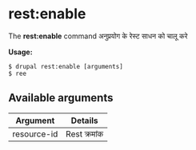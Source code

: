 # rest:enable
The **rest:enable** command अनुप्रयोग के रेस्ट साधन को चालू करे

**Usage:**
```
$ drupal rest:enable [arguments] 
$ ree  
```

## Available arguments
Argument | Details
---------|-------------
resource-id | Rest क्रमांक
